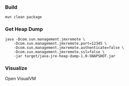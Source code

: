 ### Build

```shell
mvn clean package
```

### Get Heap Dump

```shell
java -Dcom.sun.management.jmxremote \
    -Dcom.sun.management.jmxremote.port=12345 \
    -Dcom.sun.management.jmxremote.authenticate=false \
    -Dcom.sun.management.jmxremote.ssl=false \
    -jar target/java-jre-heap-dump-1.0-SNAPSHOT.jar
```

### Visualize

Open VisualVM
